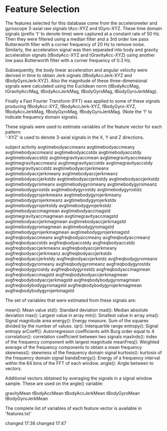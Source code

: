 Feature Selection 
=================

The features selected for this database come from the accelerometer and gyroscope 3-axial raw signals tAcc-XYZ and tGyro-XYZ. These time domain signals (prefix 't' to denote time) were captured at a constant rate of 50 Hz. Then they were filtered using a median filter and a 3rd order low pass Butterworth filter with a corner frequency of 20 Hz to remove noise. Similarly, the acceleration signal was then separated into body and gravity acceleration signals (tBodyAcc-XYZ and tGravityAcc-XYZ) using another low pass Butterworth filter with a corner frequency of 0.3 Hz. 

Subsequently, the body linear acceleration and angular velocity were derived in time to obtain Jerk signals (tBodyAccJerk-XYZ and tBodyGyroJerk-XYZ). Also the magnitude of these three-dimensional signals were calculated using the Euclidean norm (tBodyAccMag, tGravityAccMag, tBodyAccJerkMag, tBodyGyroMag, tBodyGyroJerkMag). 

Finally a Fast Fourier Transform (FFT) was applied to some of these signals producing fBodyAcc-XYZ, fBodyAccJerk-XYZ, fBodyGyro-XYZ, fBodyAccJerkMag, fBodyGyroMag, fBodyGyroJerkMag. (Note the 'f' to indicate frequency domain signals). 

These signals were used to estimate variables of the feature vector for each pattern:  
'-XYZ' is used to denote 3-axial signals in the X, Y and Z directions.

subject
activity
avgtimebodyaccmeanx
avgtimebodyaccmeany
avgtimebodyaccmeanz
avgtimebodyaccstdx
avgtimebodyaccstdy
avgtimebodyaccstdz
avgtimegravityaccmean
avgtimegravityaccmeany
avgtimegravityaccmeanz
avgtimegravityaccstdx
avgtimegravityaccstdy
avgtimegravityaccstdz
avgtimebodyaccjerkmeanx
avgtimebodyaccjerkmeany
avgtimebodyaccjerkmeanz
avgtimebodyaccjerkstdx
avgtimebodyaccjerkstdy
avgtimebodyaccjerkstdz
avgtimebodygyromeanx
avgtimebodygyromeany
avgtimebodygyromeanz
avgtimebodygyrostdx
avgtimebodygyrostdy
avgtimebodygyrostdz
avgtimebodygyrojerkmeanx
avgtimebodygyrojerkmeany
avgtimebodygyrojerkmeanz
avgtimebodygyrojerkstdx
avgtimebodygyrojerkstdy
avgtimebodygyrojerkstdz
avgtimebodyaccmagmean
avgtimebodyaccmagstd
avgtimegravityaccmagmean
avgtimegravityaccmagstd
avgtimebodyaccjerkmagmean
avgtimebodyaccjerkmagstd
avgtimebodygyromagmean
avgtimebodygyromagstd
avgtimebodygyrojerkmagmean
avgtimebodygyrojerkmagstd
avgfreqbodyaccmeanx
avgfreqbodyaccmeany
avgfreqbodyaccmeanz
avgfreqbodyaccstdx
avgfreqbodyaccstdy
avgfreqbodyaccstdz
avgfreqbodyaccjerkmeanx
avgfreqbodyaccjerkmeany
avgfreqbodyaccjerkmeanz
avgfreqbodyaccjerkstdx
avgfreqbodyaccjerkstdy
avgfreqbodyaccjerkstdz
avgfreqbodygyromeanx
avgfreqbodygyromeany
avgfreqbodygyromeanz
avgfreqbodygyrostdx
avgfreqbodygyrostdy
avgfreqbodygyrostdz
avgfreqbodyaccmagmean
avgfreqbodyaccmagstd
avgfreqbodybodyaccjerkmagmean
avgfreqbodybodyaccjerkmagstd
avgfreqbodybodygyromagmean
avgfreqbodybodygyromagstd
avgfreqbodybodygyrojerkmagmean
avgfreqbodybodygyrojerkmagstd


The set of variables that were estimated from these signals are: 

mean(): Mean value
std(): Standard deviation
mad(): Median absolute deviation 
max(): Largest value in array
min(): Smallest value in array
sma(): Signal magnitude area
energy(): Energy measure. Sum of the squares divided by the number of values. 
iqr(): Interquartile range 
entropy(): Signal entropy
arCoeff(): Autorregresion coefficients with Burg order equal to 4
correlation(): correlation coefficient between two signals
maxInds(): index of the frequency component with largest magnitude
meanFreq(): Weighted average of the frequency components to obtain a mean frequency
skewness(): skewness of the frequency domain signal 
kurtosis(): kurtosis of the frequency domain signal 
bandsEnergy(): Energy of a frequency interval within the 64 bins of the FFT of each window.
angle(): Angle between to vectors.

Additional vectors obtained by averaging the signals in a signal window sample. These are used on the angle() variable:

gravityMean
tBodyAccMean
tBodyAccJerkMean
tBodyGyroMean
tBodyGyroJerkMean

The complete list of variables of each feature vector is available in 'features.txt'

changed 17:38
changed 17:47